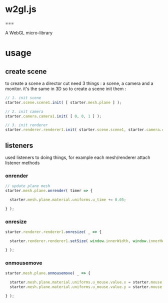 # w2gl.js
===

A WebGL micro-library

# usage

## create scene

to create a scene a director cut need 3 things : a scene, a camera and a monitor. it's the same in 
3D so to create a scene init them :

```js
// 1. init scene
starter.scene.scene1.init( [ starter.mesh.plane ] );

// 2. init camera
starter.camera.camera1.init( [ 0, 0, 1 ] );

// 3. init renderer
starter.renderer.renderer1.init( starter.scene.scene1, starter.camera.camera1 );
```

## listeners

used listeners to doing things, for example each mesh/renderer attach listener methods

### onrender

```js
// update plane mesh
starter.mesh.plane.onrender( timer => {

  starter.mesh.plane.material.uniforms.u_time += 0.05;

} );
```

### onresize

```js
starter.renderer.renderer1.onresize( _ => {

  starter.renderer.renderer1.setSize( window.innerWidth, window.innerHeight );

} );
```

### onmousemove

```js
starter.mesh.plane.onmousemove( _ => {

  starter.mesh.plane.material.uniforms.u_mouse.value.x = starter.mouse.x;
  starter.mesh.plane.material.uniforms.u_mouse.value.y = starter.mouse.y;

} );
```
